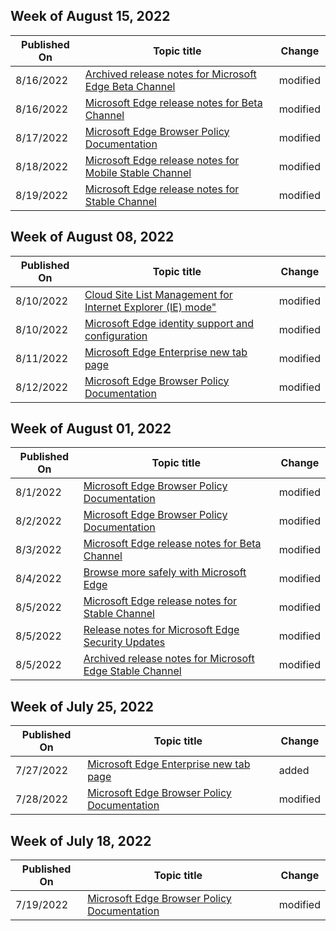 <!-- This file is generated automatically each week. Changes made to this file will be overwritten.-->



## Week of August 15, 2022


| Published On |Topic title | Change |
|------|------------|--------|
| 8/16/2022 | [Archived release notes for Microsoft Edge Beta Channel](/DeployEdge/microsoft-edge-relnote-archive-beta-channel) | modified |
| 8/16/2022 | [Microsoft Edge release notes for Beta Channel](/DeployEdge/microsoft-edge-relnote-beta-channel) | modified |
| 8/17/2022 | [Microsoft Edge Browser Policy Documentation](/DeployEdge/microsoft-edge-policies) | modified |
| 8/18/2022 | [Microsoft Edge release notes for Mobile Stable Channel](/DeployEdge/microsoft-edge-relnote-mobile-stable-channel) | modified |
| 8/19/2022 | [Microsoft Edge release notes for Stable Channel](/DeployEdge/microsoft-edge-relnote-stable-channel) | modified |


## Week of August 08, 2022


| Published On |Topic title | Change |
|------|------------|--------|
| 8/10/2022 | [Cloud Site List Management for Internet Explorer (IE) mode"](/DeployEdge/edge-ie-mode-cloud-site-list-mgmt) | modified |
| 8/10/2022 | [Microsoft Edge identity support and configuration](/DeployEdge/microsoft-edge-security-identity) | modified |
| 8/11/2022 | [Microsoft Edge Enterprise new tab page](/DeployEdge/microsoft-edge-enterprise-ntp) | modified |
| 8/12/2022 | [Microsoft Edge Browser Policy Documentation](/DeployEdge/microsoft-edge-policies) | modified |


## Week of August 01, 2022


| Published On |Topic title | Change |
|------|------------|--------|
| 8/1/2022 | [Microsoft Edge Browser Policy Documentation](/DeployEdge/microsoft-edge-policies) | modified |
| 8/2/2022 | [Microsoft Edge Browser Policy Documentation](/DeployEdge/microsoft-edge-policies) | modified |
| 8/3/2022 | [Microsoft Edge release notes for Beta Channel](/DeployEdge/microsoft-edge-relnote-beta-channel) | modified |
| 8/4/2022 | [Browse more safely with Microsoft Edge](/DeployEdge/microsoft-edge-security-browse-safer) | modified |
| 8/5/2022 | [Microsoft Edge release notes for Stable Channel](/DeployEdge/microsoft-edge-relnote-stable-channel) | modified |
| 8/5/2022 | [Release notes for Microsoft Edge Security Updates](/DeployEdge/microsoft-edge-relnotes-security) | modified |
| 8/5/2022 | [Archived release notes for Microsoft Edge Stable Channel](/DeployEdge/microsoft-edge-relnote-archive-stable-channel) | modified |


## Week of July 25, 2022


| Published On |Topic title | Change |
|------|------------|--------|
| 7/27/2022 | [Microsoft Edge Enterprise new tab page](/DeployEdge/microsoft-edge-enterprise-ntp) | added |
| 7/28/2022 | [Microsoft Edge Browser Policy Documentation](/DeployEdge/microsoft-edge-policies) | modified |


## Week of July 18, 2022


| Published On |Topic title | Change |
|------|------------|--------|
| 7/19/2022 | [Microsoft Edge Browser Policy Documentation](/DeployEdge/microsoft-edge-policies) | modified |
